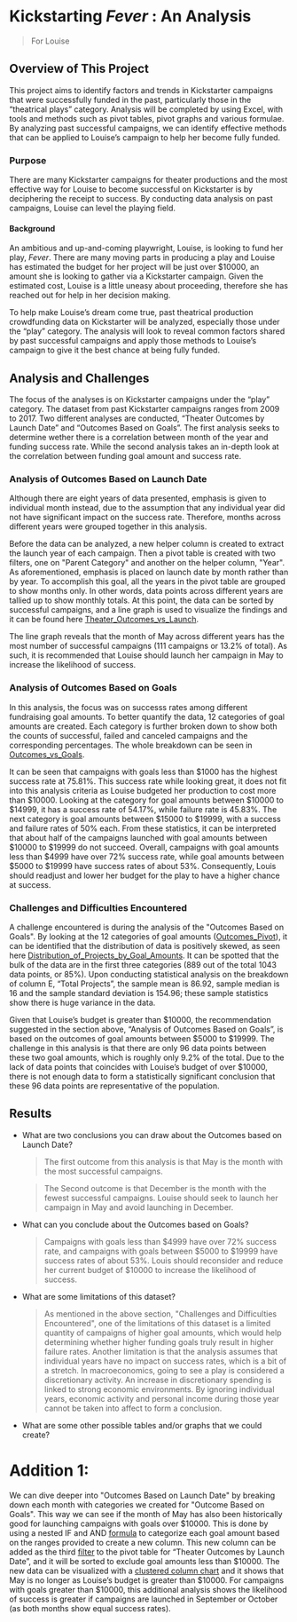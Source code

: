 # Kickstarting *Fever* : An Analysis
>  For Louise


## Overview of This Project 
   This project aims to identify factors and trends in Kickstarter campaigns that were successfully funded in the past, particularly those in the “theatrical plays” category. Analysis will be completed by using Excel, with tools and methods such as pivot tables, pivot graphs and various formulae. By analyzing past successful campaigns, we can identify effective methods that can be applied to Louise’s campaign to help her become fully funded.
<br/>  
   
### Purpose
   There are many Kickstarter campaigns for theater productions and the most effective way for Louise to become successful on Kickstarter is by deciphering the receipt to success. By conducting data analysis on past campaigns, Louise can level the playing field. 
<br/>  
   
#### Background
   An ambitious and up-and-coming playwright, Louise, is looking to fund her play, *Fever*. There are many moving parts in producing a play and Louise has estimated the budget for her project will be just over $10000, an amount she is looking to gather via a Kickstarter campaign. Given the estimated cost, Louise is a little uneasy about proceeding, therefore she has reached out for help in her decision making. 
   
   To help make Louise’s dream come true, past theatrical production crowdfunding data on Kickstarter will be analyzed, especially those under the “play” category. The analysis will look to reveal common factors shared by past successful campaigns and apply those methods to Louise’s campaign to give it the best chance at being fully funded. 
<br/>
 
## Analysis and Challenges
   The focus of the analyses is on Kickstarter campaigns under the “play” category. The dataset from past Kickstarter campaigns ranges from 2009 to 2017. Two different analyses are conducted, “Theater Outcomes by Launch Date” and “Outcomes Based on Goals”. The first analysis seeks to determine wether there is a correlation between month of the year and funding success rate. While the second analysis takes an in-depth look at the correlation between funding goal amount and success rate. 
<br/>

### Analysis of Outcomes Based on Launch Date
   Although there are eight years of data presented, emphasis is given to individual month instead, due to the assumption that any individual year did not have significant impact on the success rate. Therefore, months across different years were grouped together in this analysis. 
   
   Before the data can be analyzed, a new helper column is created to extract the launch year of each campaign. Then a pivot table is created with two filters, one on "Parent Category" and another on the helper column, "Year". As aforementioned, emphasis is placed on launch date by month rather than by year. To accomplish this goal, all the years in the pivot table are grouped to show months only. In other words, data points across different years are tallied up to show monthly totals. At this point, the data can be sorted by successful campaigns, and a line graph is used to visualize the findings and it can be found here [Theater_Outcomes_vs_Launch](https://github.com/donovancai/Kickstarter-analysis/blob/main/Resources/Theater_Outcomes_vs_Launch.png). 
   
   The line graph reveals that the month of May across different years has the most number of successful campaigns (111 campaigns or 13.2% of total). As such, it is recommended that Louise should launch her campaign in May to increase the likelihood of success.
<br/>

### Analysis of Outcomes Based on Goals
   In this analysis, the focus was on successs rates among different fundraising goal amounts. To better quantify the data, 12 categories of goal amounts are created. Each category is further broken down to show both the counts of successful, failed and canceled campaigns and the corresponding percentages.  The whole breakdown can be seen in [Outcomes_vs_Goals](https://github.com/donovancai/Kickstarter-analysis/blob/main/Resources/Outcomes_vs_Goals.png).
   
   It can be seen that campaigns with goals less than $1000 has the highest success rate at 75.81%. This success rate while looking great, it does not fit into this analysis criteria as Louise budgeted her production to cost more than $10000. Looking at the category for goal amounts between $10000 to $14999, it has a success rate of 54.17%, while failure rate is 45.83%. The next category is goal amounts between $15000 to $19999, with a success and failure rates of 50% each. From these statistics, it can be interpreted that about half of the campaigns launched with goal amounts between $10000 to $19999 do not succeed. Overall, campaigns with goal amounts less than $4999 have over 72% success rate, while goal amounts between $5000 to $19999 have success rates of about 53%. Consequently, Louis should readjust and lower her budget for the play to have a higher chance at success.
<br/>

### Challenges and Difficulties Encountered
  A challenge encountered is during the analysis of the "Outcomes Based on Goals". By looking at the 12 categories of goal amounts ([Outcomes_Pivot](https://github.com/donovancai/Kickstarter-analysis/blob/main/Resources/Outcome_vs_Goals_Pivot.PNG)), it can be identified that the distribution of data is positively skewed, as seen here [Distribution_of_Projects_by_Goal_Amounts](https://github.com/donovancai/Kickstarter-analysis/blob/main/Resources/Distribution_of_Projects_by_Goal_Amounts.png). It can be spotted that the bulk of the data are in the first three categories (889 out of the total 1043 data points, or 85%).  Upon conducting statistical analysis on the breakdown of column E, “Total Projects”, the sample mean is 86.92, sample median is 16 and the sample standard deviation is 154.96; these sample statistics show there is huge variance in the data.
  
 Given that Louise’s budget is greater than $10000, the recommendation suggested in the section above, “Analysis of Outcomes Based on Goals”, is based on the outcomes of goal amounts between $5000 to $19999. The challenge in this analysis is that there are only 96 data points between these two goal amounts, which is roughly only 9.2% of the total. Due to the lack of data points that coincides with Louise’s budget of over $10000, there is not enough data to form a statistically significant conclusion that these 96 data points are representative of the population.

## Results

- What are two conclusions you can draw about the Outcomes based on Launch Date?
   > The first outcome from this analysis is that May is the month with the most successful campaigns. 
   
   > The Second outcome is that December is the month with the fewest successful campaigns. Louise should seek to launch her campaign in May and avoid launching in December.

- What can you conclude about the Outcomes based on Goals?
   > Campaigns with goals less than $4999 have over 72% success rate, and campaigns with goals between $5000 to $19999 have success rates of about 53%. Louis should reconsider and reduce her current budget of $10000 to increase the likelihood of success. 

- What are some limitations of this dataset?
   > As mentioned in the above section, "Challenges and Difficulties Encountered", one of the limitations of this dataset is a limited quantity of campaigns of higher goal amounts, which would help determining whether higher funding goals truly result in higher failure rates. Another limitation is that the analysis assumes that individual years have no impact on success rates, which is a bit of a stretch. In macroeconomics, going to see a play is considered a discretionary activity. An increase in discretionary spending is linked to strong economic environments. By ignoring individual years, economic activity and personal income during those year cannot be taken into affect to form a conclusion. 

- What are some other possible tables and/or graphs that we could create?
# Addition 1:

We can dive deeper into "Outcomes Based on Launch Date" by breaking down each month with categories we created for "Outcome Based on Goals". This way we can see if the month of May has also been historically good for launching campaigns with goals over $10000. 
This is done by using a nested IF and AND [formula](https://github.com/donovancai/Kickstarter-analysis/blob/main/Resources/Category_Formula.PNG) to categorize each goal amount based on the ranges provided to create a new column. This new column can be added as the third [filter](https://github.com/donovancai/Kickstarter-analysis/blob/main/Resources/Pivot_Filter.png) to the pivot table for “Theater Outcomes by Launch Date”, and it will be sorted to exclude goal amounts less than $10000. The new data can be visualized with a [clustered column chart](https://github.com/donovancai/Kickstarter-analysis/blob/main/Resources/Outcome_Greater_Than_10000.png) and it shows that May is no longer as Louise’s budget is greater than $10000. For campaigns with goals greater than $10000, this additional analysis shows the likelihood of success is greater if campaigns are launched in September or October (as both months show equal success rates).  


